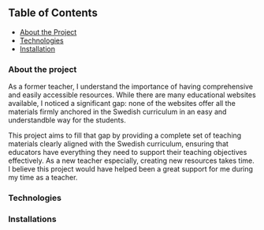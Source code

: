 
## Table of Contents
- [About the Project](#about-the-project)
- [Technologies](#technologies)
- [Installation](#installation)

### About the project 
As a former teacher, I understand the importance of having comprehensive and easily accessible resources. While there are many educational websites available, I noticed a significant gap: none of the websites offer all the materials firmly anchored in the Swedish curriculum in an easy and understandble way for the students. 

This project aims to fill that gap by providing a complete set of teaching materials clearly aligned with the Swedish curriculum, ensuring that educators have everything they need to support their teaching objectives effectively. As a new teacher especially, creating new resources takes time. I believe this project would have helped been a great support for me during my time as a teacher. 

### Technologies

### Installations



